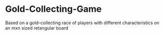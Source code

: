 # Gold-Collecting-Game
Based on a gold-collecting race of players with different characteristics on an mxn sized retangular board
